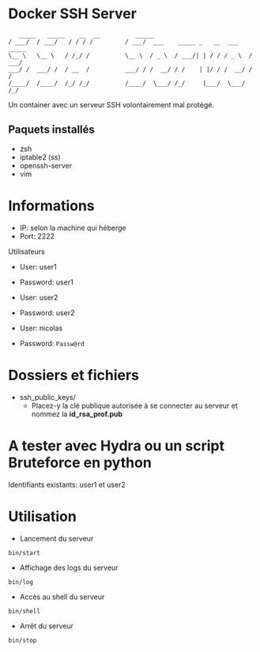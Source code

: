 # Docker SSH Server

```
   _____   _____    __  __          _____                                   
/ ___/  / ___/   / / / /         / ___/  ___    _____ _   __  ___    _____
\__ \   \__ \   / /_/ /          \__ \  / _ \  / ___/| | / / / _ \  / ___/
___/ /  ___/ /  / __  /          ___/ / /  __/ / /    | |/ / /  __/ / /    
/____/  /____/  /_/ /_/          /____/  \___/ /_/     |___/  \___/ /_/
```

Un container avec un serveur SSH volontairement mal protégé.

## Paquets installés

- zsh
- iptable2 (ss)
- openssh-server
- vim


# Informations

- IP:   selon la machine qui héberge
- Port: 2222

Utilisateurs
- User: user1
- Password: user1


- User: user2
- Password: user2

- User: nicolas
- Password: `Passw@rd`

# Dossiers et fichiers

- ssh_public_keys/
    - Placez-y la clé publique autorisée à se connecter au serveur et nommez la **id_rsa_prof.pub**


# A tester avec Hydra ou un script Bruteforce en python

Identifiants existants:
user1 et user2

# Utilisation

- Lancement du serveur

`bin/start`


- Affichage des logs du serveur

`bin/log`


- Accès au shell du serveur

`bin/shell`


- Arrêt du serveur

`bin/stop`